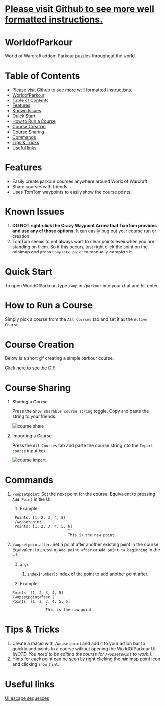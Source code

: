 # [Please visit Github to see more well formatted instructions.](https://github.com/jmaldon1/WorldOfParkour#worldofparkour)

# WorldofParkour
World of Warcraft addon: Parkour puzzles throughout the world.

# Table of Contents

- [Please visit Github to see more well formatted instructions.](#please-visit-github-to-see-more-well-formatted-instructions)
- [WorldofParkour](#worldofparkour)
- [Table of Contents](#table-of-contents)
- [Features](#features)
- [Known Issues](#known-issues)
- [Quick Start](#quick-start)
- [How to Run a Course](#how-to-run-a-course)
- [Course Creation](#course-creation)
- [Course Sharing](#course-sharing)
- [Commands](#commands)
- [Tips & Tricks](#tips--tricks)
- [Useful links](#useful-links)

# Features

* Easily create parkour courses anywhere around World of Warcraft.
* Share courses with friends.
* Uses TomTom waypoints to easily show the course points.

# Known Issues

1. **DO NOT right-click the Crazy Waypoint Arrow that TomTom provides and use any of those options.** It can easily bug out your course run or creation.
2. TomTom seems to not always want to clear points even when you are standing on them. So if this occurs, just right click the point on the minimap and press `Complete point` to manually complete it.


# Quick Start

To open WorldOfParkour, type `/wop` or `/parkour` into your chat and hit enter.

# How to Run a Course

Simply pick a course from the `All Courses` tab and set it as the `Active Course`.

# Course Creation

Below is a short gif creating a simple parkour course.

[Click here to see the GIF](https://github.com/jmaldon1/WorldOfParkour/blob/main/media/course_creation.gif)

# Course Sharing

1. Sharing a Course

    Press the `Show sharable course string` toggle. Copy and paste the string to your friends.

    ![course share](https://media.forgecdn.net/attachments/342/596/show_course_share.png "Course Share")

2. Importing a Course

    Press the `All Courses` tab and paste the course string into the `Import course` input box.

    ![course import](https://media.forgecdn.net/attachments/342/595/import_course_share.png "Course Import")


# Commands

1. `/wopsetpoint`: Set the next point for the course. Equivalent to pressing `Add Point` in the UI.

   1. Example:

   ```
    Points: [1, 2, 3, 4, 5]
    /wopsetpoint
    Points: [1, 2, 3, 4, 5, 6]
                            ^
                            This is the new point.
   ```

2. `/wopsetpointafter`: Set a point after another existing point in the course. Equivalent to pressing `Add point after` or `Add point to beginning` in the UI. 

   1. `args`

      1. `Index[number]`: Index of the point to add another point after.

   2. Example: 

    ```
    Points: [1, 2, 3, 4, 5]
    /wopsetpointafter 2
    Points: [1, 2, 3, 4, 5, 6]
                   ^
                   This is the new point.
    ```

# Tips & Tricks

1. Create a macro with `/wopsetpoint` and add it to your action bar to quickly add points to a course without opening the WorldOfParkour UI _(NOTE: You need to be editing the course for `/wopsetpoint` to work.)_.
2. Hints for each point can be seen by right clicking the minimap point icon and clicking `Show hint`.
   
# Useful links

[UI escape sequences](https://wow.gamepedia.com/UI_escape_sequences "UI escape sequences")